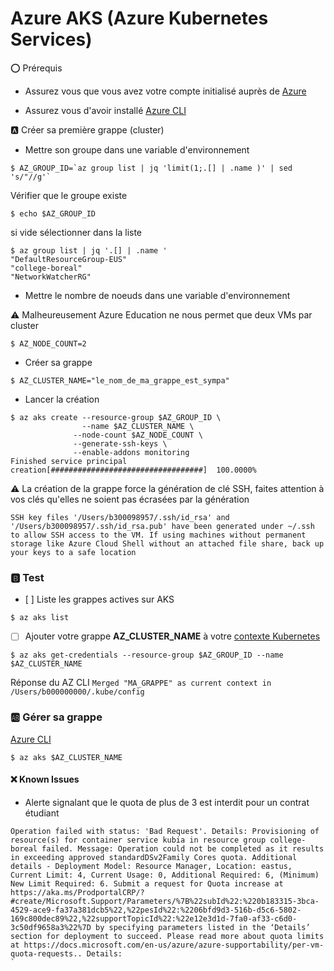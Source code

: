 # Azure AKS (Azure Kubernetes Services)

:o: Prérequis

* Assurez vous que vous avez votre compte initialisé auprès de [Azure](https://github.com/CollegeBoreal/Tutoriels/tree/main/2.MicroServices/4.Cloud/2.Public/2.Azure)

* Assurez vous d'avoir installé [Azure CLI](https://github.com/CollegeBoreal/Tutoriels/tree/main/2.MicroServices/4.Cloud/2.Public/2.Azure/cli)

:a: Créer sa première grappe (cluster)

* Mettre son groupe dans une variable d'environnement

```
$ AZ_GROUP_ID=`az group list | jq 'limit(1;.[] | .name )' | sed 's/"//g'`
```

Vérifier que le groupe existe

```
$ echo $AZ_GROUP_ID
```
si vide sélectionner dans la liste

```
$ az group list | jq '.[] | .name '  
"DefaultResourceGroup-EUS"
"college-boreal"
"NetworkWatcherRG"
```

* Mettre le nombre de noeuds dans une variable d'environnement

:warning: Malheureusement Azure Education ne nous permet que deux VMs par cluster

```
$ AZ_NODE_COUNT=2 
```

* Créer sa grappe

```
$ AZ_CLUSTER_NAME="le_nom_de_ma_grappe_est_sympa" 
```

* Lancer la création

```
$ az aks create --resource-group $AZ_GROUP_ID \
                --name $AZ_CLUSTER_NAME \
              --node-count $AZ_NODE_COUNT \
              --generate-ssh-keys \
              --enable-addons monitoring 
Finished service principal creation[##################################]  100.0000%
```

:warning: La création de la grappe force la génération de clé SSH, faites attention à vos clés qu'elles ne soient pas écrasées par la génération

```
SSH key files '/Users/b300098957/.ssh/id_rsa' and '/Users/b300098957/.ssh/id_rsa.pub' have been generated under ~/.ssh to allow SSH access to the VM. If using machines without permanent storage like Azure Cloud Shell without an attached file share, back up your keys to a safe location
```

### :b: Test

- [ ] Liste les grappes actives sur AKS

```
$ az aks list
```

-[ ] Ajouter votre grappe **AZ_CLUSTER_NAME** à votre [contexte Kubernetes](https://github.com/CollegeBoreal/Tutoriels/edit/main/2.MicroServices/3.Orchestration/1.Kubernetes)

```
$ az aks get-credentials --resource-group $AZ_GROUP_ID --name $AZ_CLUSTER_NAME       
```

Réponse du AZ CLI
`Merged "MA_GRAPPE" as current context in /Users/b000000000/.kube/config`


### :ab: Gérer sa grappe

[Azure CLI](https://docs.microsoft.com/en-us/cli/azure/aks?view=azure-cli-latest)

```
$ az aks $AZ_CLUSTER_NAME
```


#### :x: Known Issues


* Alerte signalant que le quota de plus de 3 est interdit pour un contrat étudiant

```
Operation failed with status: 'Bad Request'. Details: Provisioning of resource(s) for container service kubia in resource group college-boreal failed. Message: Operation could not be completed as it results in exceeding approved standardDSv2Family Cores quota. Additional details - Deployment Model: Resource Manager, Location: eastus, Current Limit: 4, Current Usage: 0, Additional Required: 6, (Minimum) New Limit Required: 6. Submit a request for Quota increase at https://aka.ms/ProdportalCRP/?#create/Microsoft.Support/Parameters/%7B%22subId%22:%220b183315-3bca-4529-ace9-fa37a381dcb5%22,%22pesId%22:%2206bfd9d3-516b-d5c6-5802-169c800dec89%22,%22supportTopicId%22:%22e12e3d1d-7fa0-af33-c6d0-3c50df9658a3%22%7D by specifying parameters listed in the ‘Details’ section for deployment to succeed. Please read more about quota limits at https://docs.microsoft.com/en-us/azure/azure-supportability/per-vm-quota-requests.. Details:
`
